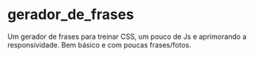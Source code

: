 # gerador_de_frases
Um gerador de frases para treinar CSS, um pouco de Js e aprimorando a responsividade. Bem básico e com poucas frases/fotos. 
